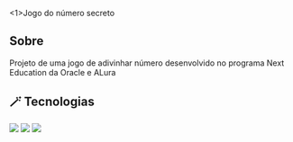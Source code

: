 <1>Jogo do número secreto</h1>

<h2>Sobre</h2>

<p>Projeto de uma jogo de adivinhar número desenvolvido no programa Next Education da Oracle e ALura</p>

## 🪄 Tecnologias
<div>
  <img src="https://img.shields.io/badge/HTML-276DC3?style=for-the-badge&logo=html5&logoColor=white">
  <img src="https://img.shields.io/badge/CSS-276DC3?style=for-the-badge&logo=css3&logoColor=white">
  <img src="https://img.shields.io/badge/JavaScript-276DC3?style=for-the-badge&logo=javascript&logoColor=white">
</div>
